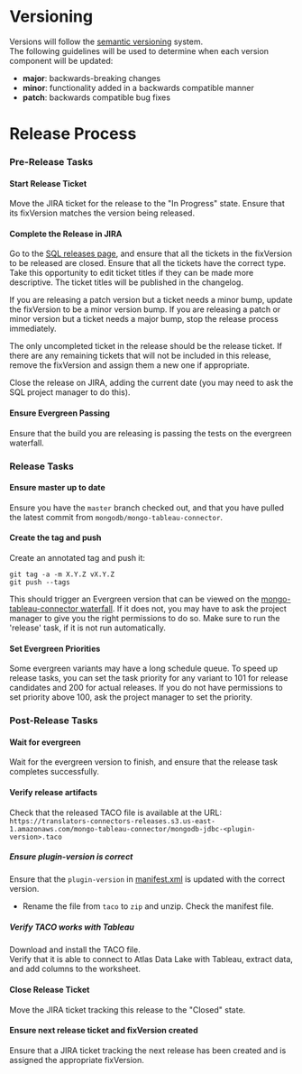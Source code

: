 # Versioning  
Versions will follow the [semantic versioning](https://semver.org/) system.  
The following guidelines will be used to determine when each version component will be updated:
- **major**: backwards-breaking changes 
- **minor**: functionality added in a backwards compatible manner
- **patch**: backwards compatible bug fixes

# Release Process
### Pre-Release Tasks

#### Start Release Ticket
Move the JIRA ticket for the release to the "In Progress" state.
Ensure that its fixVersion matches the version being released.

#### Complete the Release in JIRA
Go to the [SQL releases page](https://jira.mongodb.org/projects/SQL?selectedItem=com.atlassian.jira.jira-projects-plugin%3Arelease-page&status=unreleased), and ensure that all the tickets in the fixVersion to be released are closed.
Ensure that all the tickets have the correct type. Take this opportunity to edit ticket titles if they can be made more descriptive.
The ticket titles will be published in the changelog.

If you are releasing a patch version but a ticket needs a minor bump, update the fixVersion to be a minor version bump.
If you are releasing a patch or minor version but a ticket needs a major bump, stop the release process immediately.

The only uncompleted ticket in the release should be the release ticket.
If there are any remaining tickets that will not be included in this release, remove the fixVersion and assign them a new one if appropriate.

Close the release on JIRA, adding the current date (you may need to ask the SQL project manager to do this).

#### Ensure Evergreen Passing
Ensure that the build you are releasing is passing the tests on the evergreen waterfall.

### Release Tasks

#### Ensure master up to date
Ensure you have the `master` branch checked out, and that you have pulled the latest commit from `mongodb/mongo-tableau-connector`.

#### Create the tag and push
Create an annotated tag and push it:
```
git tag -a -m X.Y.Z vX.Y.Z
git push --tags
```
This should trigger an Evergreen version that can be viewed on the [mongo-tableau-connector waterfall](https://evergreen.mongodb.com/waterfall/mongo-tableau-connector).
If it does not, you may have to ask the project manager to give you the right permissions to do so.
Make sure to run the 'release' task, if it is not run automatically.

#### Set Evergreen Priorities
Some evergreen variants may have a long schedule queue.
To speed up release tasks, you can set the task priority for any variant to 101 for release candidates and 200 for actual releases.
If you do not have permissions to set priority above 100, ask the project manager to set the
priority.

### Post-Release Tasks

#### Wait for evergreen
Wait for the evergreen version to finish, and ensure that the release task completes successfully.

#### Verify release artifacts
Check that the released TACO file is available at the URL:  
`https://translators-connectors-releases.s3.us-east-1.amazonaws.com/mongo-tableau-connector/mongodb-jdbc-<plugin-version>.taco`  

##### Ensure plugin-version is correct
Ensure that the `plugin-version` in [manifest.xml](https://github.com/mongodb/mongo-tableau-connector/blob/master/connector/manifest.xml)
is updated with the correct version.
- Rename the file from `taco` to `zip` and unzip. Check the manifest file.

##### Verify TACO works with Tableau
Download and install the TACO file.  
Verify that it is able to connect to Atlas Data Lake with Tableau, extract data, 
and add columns to the worksheet.

#### Close Release Ticket
Move the JIRA ticket tracking this release to the "Closed" state.

#### Ensure next release ticket and fixVersion created
Ensure that a JIRA ticket tracking the next release has been created
and is assigned the appropriate fixVersion.
